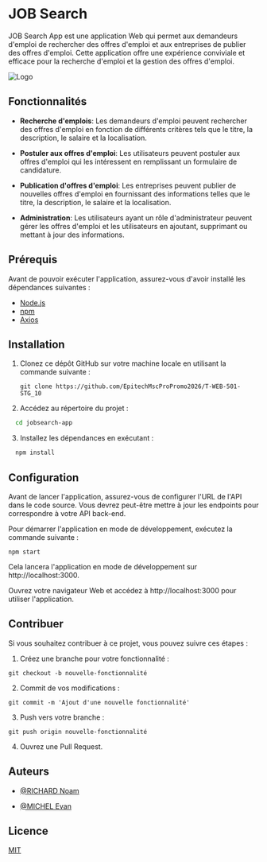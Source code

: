 
# JOB Search

JOB Search App est une application Web qui permet aux demandeurs d'emploi de rechercher des offres d'emploi et aux entreprises de publier des offres d'emploi. Cette application offre une expérience conviviale et efficace pour la recherche d'emploi et la gestion des offres d'emploi.

![Logo](https://img.freepik.com/vecteurs-libre/banniere-recherche-emploi-nous-recrutons-annonces-recrutement_107791-11994.jpg)

## Fonctionnalités

- **Recherche d'emplois**: Les demandeurs d'emploi peuvent rechercher des offres d'emploi en fonction de différents critères tels que le titre, la description, le salaire et la localisation.

- **Postuler aux offres d'emploi**: Les utilisateurs peuvent postuler aux offres d'emploi qui les intéressent en remplissant un formulaire de candidature.

- **Publication d'offres d'emploi**: Les entreprises peuvent publier de nouvelles offres d'emploi en fournissant des informations telles que le titre, la description, le salaire et la localisation.

- **Administration**: Les utilisateurs ayant un rôle d'administrateur peuvent gérer les offres d'emploi et les utilisateurs en ajoutant, supprimant ou mettant à jour des informations.
## Prérequis

Avant de pouvoir exécuter l'application, assurez-vous d'avoir installé les dépendances suivantes :

- [Node.js](https://nodejs.org/)
- [npm](https://www.npmjs.com/)
- [Axios](https://www.npmjs.com/package/axios)


## Installation

1. Clonez ce dépôt GitHub sur votre machine locale en utilisant la commande suivante :

   ```shell
   git clone https://github.com/EpitechMscProPromo2026/T-WEB-501-STG_10

2. Accédez au répertoire du projet :

```bash
  cd jobsearch-app
```
3. Installez les dépendances en exécutant :

```bash
  npm install
```

## Configuration

Avant de lancer l'application, assurez-vous de configurer l'URL de l'API dans le code source. Vous devrez peut-être mettre à jour les endpoints pour correspondre à votre API back-end.


Pour démarrer l'application en mode de développement, exécutez la commande suivante :

    npm start

Cela lancera l'application en mode de développement sur http://localhost:3000.

Ouvrez votre navigateur Web et accédez à http://localhost:3000 pour utiliser l'application.

## Contribuer

Si vous souhaitez contribuer à ce projet, vous pouvez suivre ces étapes :


1. Créez une branche pour votre fonctionnalité :
```git
git checkout -b nouvelle-fonctionnalité
```
2.  Commit de vos modifications :
```git
git commit -m 'Ajout d'une nouvelle fonctionnalité'
```

3. Push vers votre branche :
```git 
git push origin nouvelle-fonctionnalité
```


4. Ouvrez une Pull Request.
## Auteurs

- [@RICHARD Noam](https://github.com/NoamEpitech)

- [@MICHEL Evan](https://github.com/Evan-MICHEL)


## Licence

[MIT](https://choosealicense.com/licenses/mit/)

